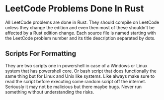 # LeetCode Problems Done In Rust

All LeetCode problems are done in Rust. They should compile on LeetCode unless they change the edition and even then most of these shouldn't be affected by a Rust edition change. Each source file is named starting with the LeetCode problem number and its title description separated by dots.

## Scripts For Formatting

They are two scripts one in powershell in case of a Windows or Linux system that has powershell core. Or bash script that does functionally the same thing but for Linux and Unix like systems. Like always make sure to read the script before executing some random script off the internet. Seriously it may not be malicious but there maybe bugs. Never run something without understanding the risks.



